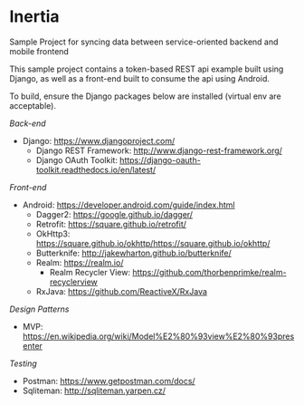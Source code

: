 # Inertia
Sample Project for syncing data between service-oriented backend and mobile frontend

This sample project contains a token-based REST api example built using Django, as well as a front-end built to consume the api using Android.

To build, ensure the Django packages below are installed (virtual env are acceptable).

*Back-end*
- Django: https://www.djangoproject.com/
  - Django REST Framework: http://www.django-rest-framework.org/
  - Django OAuth Toolkit: https://django-oauth-toolkit.readthedocs.io/en/latest/  

*Front-end*
- Android: https://developer.android.com/guide/index.html
  - Dagger2: https://google.github.io/dagger/
  - Retrofit: https://square.github.io/retrofit/
  - OkHttp3: https://square.github.io/okhttp/https://square.github.io/okhttp/
  - Butterknife: http://jakewharton.github.io/butterknife/
  - Realm: https://realm.io/
    - Realm Recycler View: https://github.com/thorbenprimke/realm-recyclerview
  - RxJava: https://github.com/ReactiveX/RxJava  

*Design Patterns*
- MVP: https://en.wikipedia.org/wiki/Model%E2%80%93view%E2%80%93presenter  

*Testing*
- Postman: https://www.getpostman.com/docs/
- Sqliteman: http://sqliteman.yarpen.cz/
